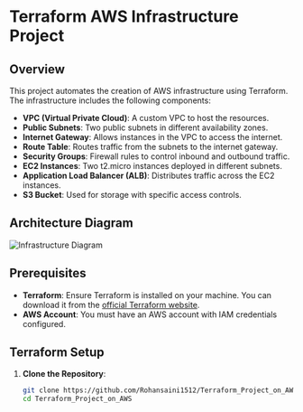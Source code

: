 # Terraform AWS Infrastructure Project

## Overview

This project automates the creation of AWS infrastructure using Terraform. The infrastructure includes the following components:

- **VPC (Virtual Private Cloud)**: A custom VPC to host the resources.
- **Public Subnets**: Two public subnets in different availability zones.
- **Internet Gateway**: Allows instances in the VPC to access the internet.
- **Route Table**: Routes traffic from the subnets to the internet gateway.
- **Security Groups**: Firewall rules to control inbound and outbound traffic.
- **EC2 Instances**: Two t2.micro instances deployed in different subnets.
- **Application Load Balancer (ALB)**: Distributes traffic across the EC2 instances.
- **S3 Bucket**: Used for storage with specific access controls.

## Architecture Diagram

![Infrastructure Diagram](./assets/terra.png)

## Prerequisites

- **Terraform**: Ensure Terraform is installed on your machine. You can download it from the [official Terraform website](https://www.terraform.io/downloads.html).
- **AWS Account**: You must have an AWS account with IAM credentials configured.

## Terraform Setup

1. **Clone the Repository**:
   ```bash
   git clone https://github.com/Rohansaini1512/Terraform_Project_on_AWS.git
   cd Terraform_Project_on_AWS
